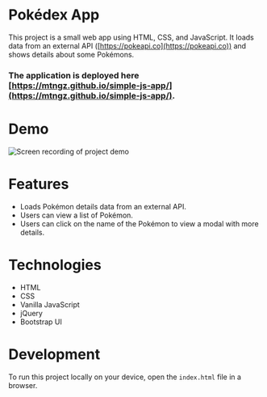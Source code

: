 # **Pokédex App**

This project is a small web app using HTML, CSS, and JavaScript. It loads data from an external API ([https://pokeapi.co](https://pokeapi.co)) and shows details about some Pokémons.

### The application is deployed here [https://mtngz.github.io/simple-js-app/](https://mtngz.github.io/simple-js-app/).

# Demo

![Screen recording of project demo](img/pokedex.gif)

# Features

- Loads Pokémon details data from an external API.
- Users can view a list of Pokémon.
- Users can click on the name of the Pokémon to view a modal with more details.

# Technologies

- HTML
- CSS
- Vanilla JavaScript
- jQuery
- Bootstrap UI

# Development

To run this project locally on your device, open the `index.html` file in a browser.
